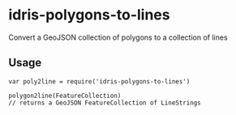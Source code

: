 # idris-polygons-to-lines

Convert a GeoJSON collection of polygons to a collection of lines

## Usage

```
var poly2line = require('idris-polygons-to-lines')

polygon2line(FeatureCollection)
// returns a GeoJSON FeatureCollection of LineStrings
```
